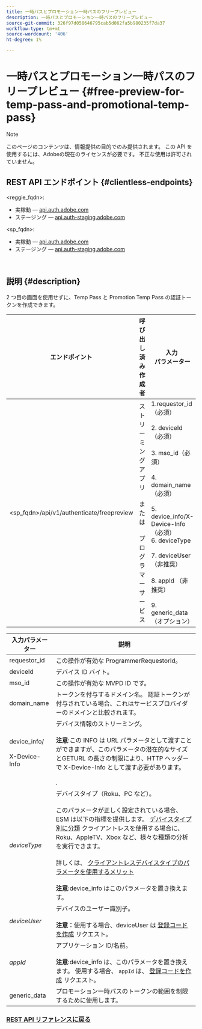```yaml
---
title: 一時パスとプロモーション一時パスのフリープレビュー
description: 一時パスとプロモーション一時パスのフリープレビュー
source-git-commit: 326f97d058646795cab5d062fa5b980235f7da37
workflow-type: tm+mt
source-wordcount: '406'
ht-degree: 1%

---
```



# 一時パスとプロモーション一時パスのフリープレビュー {#free-preview-for-temp-pass-and-promotional-temp-pass}

>[!NOTE]
>
>このページのコンテンツは、情報提供の目的でのみ提供されます。 この API を使用するには、Adobeの現在のライセンスが必要です。 不正な使用は許可されていません。

## REST API エンドポイント {#clientless-endpoints}

&lt;reggie_fqdn>:

* 実稼動 — [api.auth.adobe.com](http://api.auth.adobe.com/)
* ステージング — [api.auth-staging.adobe.com](http://api.auth-staging.adobe.com/)

&lt;sp_fqdn>:

* 実稼動 — [api.auth.adobe.com](http://api.auth.adobe.com/)
* ステージング — [api.auth-staging.adobe.com](http://api.auth-staging.adobe.com/)

</br>

## 説明 {#description}

2 つ目の画面を使用せずに、Temp Pass と Promotion Temp Pass の認証トークンを作成できます。


| エンドポイント | 呼び出し済み  </br>作成者 | 入力   </br>パラメーター | HTTP  </br>メソッド | 応答 | HTTP  </br>応答 |
| --- | --- | --- | --- | --- | --- |
| &lt;sp_fqdn>/api/v1/authenticate/freepreview | ストリーミングアプリ</br></br>または</br></br>プログラマーサービス | 1.requestor_id（必須）</br>    </br>2.  deviceId（必須）</br>    </br>3.  mso_id（必須）</br>    </br>4.  domain_name（必須）</br>    </br>5.  device_info/X-Device-Info （必須）</br>6.  deviceType</br>    </br>7.  deviceUser （非推奨）</br>    </br>8.  appId （非推奨）</br>    </br>9.  generic_data（オプション） | POST | 成功した応答は「204 No Content」になり、トークンが正常に作成され、authz フローで使用する準備が整ったことを示します。 | 204 — コンテンツなし   </br>400 — 無効なリクエスト |

<div>


| 入力パラメーター | 説明 |
| --- | --- |
| requestor_id | この操作が有効な ProgrammerRequestorId。 |
| deviceId | デバイス ID バイト。 |
| mso_id | この操作が有効な MVPD ID です。 |
| domain_name | トークンを付与するドメイン名。 認証トークンが付与されている場合、これはサービスプロバイダーのドメインと比較されます。 |
| device_info/</br></br>X-Device-Info | デバイス情報のストリーミング。</br></br>**注意**:この INFO は URL パラメータとして渡すことができますが、このパラメータの潜在的なサイズとGETURL の長さの制限により、HTTP ヘッダーで X-Device-Info として渡す必要があります。 </br></br><!--See the full details in [Passing Device and Connection Information](http://tve.helpdocsonline.com/passing-device-information)-->. |
| _deviceType_ | デバイスタイプ（Roku、PC など）。</br></br>このパラメータが正しく設定されている場合、ESM は以下の指標を提供します。 [デバイスタイプ別に分類](/help/authentication/entitlement-service-monitoring-overview.md#clientless_device_type) クライアントレスを使用する場合に、Roku、AppleTV、Xbox など、様々な種類の分析を実行できます。</br></br>詳しくは、 [クライアントレスデバイスタイプのパラメータを使用するメリット&#x200B;](/help/authentication/benefits-of-using-the-clientless-devicetype-parameter-in-pass-metrics.md)</br></br>**注意**:device_info はこのパラメータを置き換えます。 |
| _deviceUser_ | デバイスのユーザー識別子。</br></br>**注意**：使用する場合、deviceUser は [登録コードを作成](/help/authentication/registration-code-request.md) リクエスト。 |
| _appId_ | アプリケーション ID/名前。 </br></br>**注意**:device_info は、このパラメータを置き換えます。 使用する場合、 `appId` は、 [登録コードを作成](/help/authentication/registration-code-request.md) リクエスト。 |
| generic_data | プロモーション一時パスのトークンの範囲を制限するために使用します。 |


### [REST API リファレンスに戻る](/help/authentication/rest-api-reference.md)
